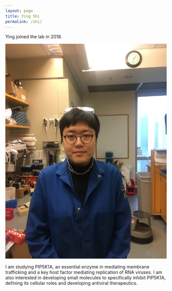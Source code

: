 ```yaml
---
layout: page
title: Ying Shi
permalink: /shi/
---
```

Ying joined the lab in 2018.

![ying shi pic](../img/ying.jpg)



I am studying PIP5K1A, an essential enzyme  in mediating membrane trafficking and a key host factor mediating replication of RNA viruses. I am also interested in developing small molecules to specifically inhibit PIP5K1A, defining its cellular roles and developing antiviral therapeutics.
